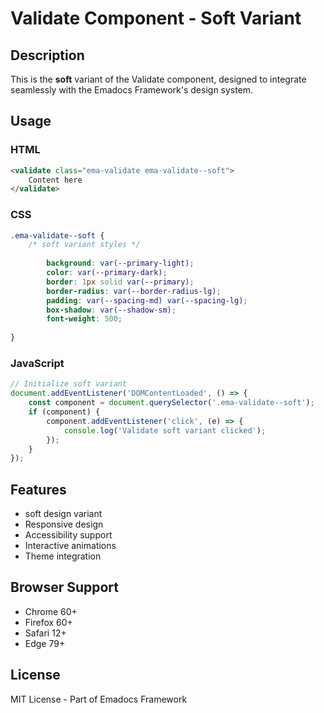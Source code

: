 # Validate Component - Soft Variant

## Description
This is the **soft** variant of the Validate component, designed to integrate seamlessly with the Emadocs Framework's design system.

## Usage

### HTML
```html
<validate class="ema-validate ema-validate--soft">
    Content here
</validate>
```

### CSS
```css
.ema-validate--soft {
    /* soft variant styles */
    
        background: var(--primary-light);
        color: var(--primary-dark);
        border: 1px solid var(--primary);
        border-radius: var(--border-radius-lg);
        padding: var(--spacing-md) var(--spacing-lg);
        box-shadow: var(--shadow-sm);
        font-weight: 500;
    
}
```

### JavaScript
```javascript
// Initialize soft variant
document.addEventListener('DOMContentLoaded', () => {
    const component = document.querySelector('.ema-validate--soft');
    if (component) {
        component.addEventListener('click', (e) => {
            console.log('Validate soft variant clicked');
        });
    }
});
```

## Features
- soft design variant
- Responsive design
- Accessibility support
- Interactive animations
- Theme integration

## Browser Support
- Chrome 60+
- Firefox 60+
- Safari 12+
- Edge 79+

## License
MIT License - Part of Emadocs Framework
